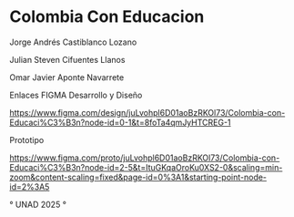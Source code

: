 # Colombia Con Educacion 

Jorge Andrés Castiblanco Lozano

Julian Steven Cifuentes Llanos

Omar Javier Aponte Navarrete


Enlaces FIGMA 
Desarrollo y Diseño 

https://www.figma.com/design/juLvohpl6D01aoBzRKOl73/Colombia-con-Educaci%C3%B3n?node-id=0-1&t=8foTa4qmJyHTCREG-1

Prototipo

https://www.figma.com/proto/juLvohpl6D01aoBzRKOl73/Colombia-con-Educaci%C3%B3n?node-id=2-5&t=ItuGKqaOroKu0XS2-0&scaling=min-zoom&content-scaling=fixed&page-id=0%3A1&starting-point-node-id=2%3A5


° UNAD
2025 ° 



